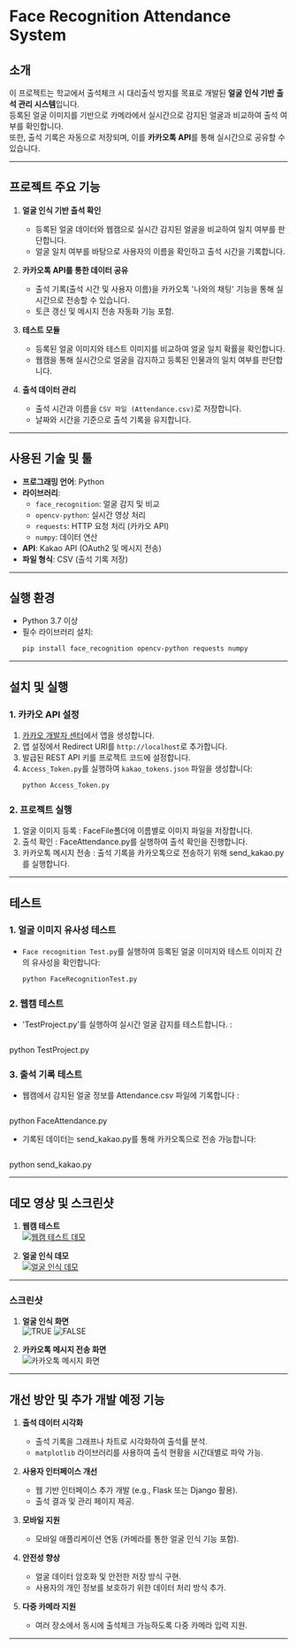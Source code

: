 # Face Recognition Attendance System

## 소개
이 프로젝트는 학교에서 출석체크 시 대리출석 방지를 목표로 개발된 **얼굴 인식 기반 출석 관리 시스템**입니다.  
등록된 얼굴 이미지를 기반으로 카메라에서 실시간으로 감지된 얼굴과 비교하여 출석 여부를 확인합니다.  
또한, 출석 기록은 자동으로 저장되며, 이를 **카카오톡 API**를 통해 실시간으로 공유할 수 있습니다.

---

## 프로젝트 주요 기능

1. **얼굴 인식 기반 출석 확인**
   - 등록된 얼굴 데이터와 웹캠으로 실시간 감지된 얼굴을 비교하여 일치 여부를 판단합니다.
   - 얼굴 일치 여부를 바탕으로 사용자의 이름을 확인하고 출석 시간을 기록합니다.

2. **카카오톡 API를 통한 데이터 공유**
   - 출석 기록(출석 시간 및 사용자 이름)을 카카오톡 '나와의 채팅' 기능을 통해 실시간으로 전송할 수 있습니다.
   - 토큰 갱신 및 메시지 전송 자동화 기능 포함.

3. **테스트 모듈**
   - 등록된 얼굴 이미지와 테스트 이미지를 비교하여 얼굴 일치 확률을 확인합니다.
   - 웹캠을 통해 실시간으로 얼굴을 감지하고 등록된 인물과의 일치 여부를 판단합니다.

4. **출석 데이터 관리**
   - 출석 시간과 이름을 `CSV 파일 (Attendance.csv)`로 저장합니다.
   - 날짜와 시간을 기준으로 출석 기록을 유지합니다.

---

## 사용된 기술 및 툴

- **프로그래밍 언어**: Python  
- **라이브러리**:  
  - `face_recognition`: 얼굴 감지 및 비교  
  - `opencv-python`: 실시간 영상 처리  
  - `requests`: HTTP 요청 처리 (카카오 API)  
  - `numpy`: 데이터 연산  
- **API**: Kakao API (OAuth2 및 메시지 전송)  
- **파일 형식**: CSV (출석 기록 저장)  

---

## 실행 환경

- Python 3.7 이상  
- 필수 라이브러리 설치:
  ```bash
  pip install face_recognition opencv-python requests numpy

---

## 설치 및 실행

### 1. 카카오 API 설정
1. [카카오 개발자 센터](https://developers.kakao.com)에서 앱을 생성합니다.
2. 앱 설정에서 Redirect URI를 `http://localhost`로 추가합니다.
3. 발급된 REST API 키를 프로젝트 코드에 설정합니다.
4. `Access_Token.py`를 실행하여 `kakao_tokens.json` 파일을 생성합니다:
   ```bash
   python Access_Token.py

### 2. 프로젝트 실행
1. 얼굴 이미지 등록 : FaceFile폴더에 이름별로 이미지 파일을 저장합니다.
2. 출석 확인 : FaceAttendance.py를 실행하여 출석 확인을 진행합니다.
3. 카카오톡 메시지 전송 : 출석 기록을 카카오톡으로 전송하기 위해 send_kakao.py를 실행합니다.

---


## 테스트

### 1. 얼굴 이미지 유사성 테스트
- `Face recognition Test.py`를 실행하여 등록된 얼굴 이미지와 테스트 이미지 간의 유사성을 확인합니다:
  ```bash
  python FaceRecognitionTest.py

### 2. 웹캠 테스트
- 'TestProject.py'를 실행하여 실시간 얼굴 감지를 테스트합니다. :
  ```bash
 python TestProject.py

 ### 3. 출석 기록 테스트
- 웹캠에서 감지된 얼굴 정보를 Attendance.csv 파일에 기록합니다 :
  ```bash
 python FaceAttendance.py

- 기록된 데이터는 send_kakao.py를 통해 카카오톡으로 전송 가능합니다:
  ```bash
 python send_kakao.py

---

## 데모 영상 및 스크린샷

1. **웹캠 테스트**  
   [![웹캠 테스트 데모](https://via.placeholder.com/600x400?text=Webcam+Test+Demo)](https://youtu.be/54gbMIA_T5M)

2. **얼굴 인식 데모**  
   [![얼굴 인식 데모](https://via.placeholder.com/600x400?text=Face+Recognition+Demo)](https://youtu.be/mGLfRhTNF9I)

---

### 스크린샷

1. **얼굴 인식 화면**  
   ![TRUE](https://github.com/Hyerim20/Face-Recognition-Attendence-Record/blob/main/test_image.png)
   ![FALSE](https://github.com/Hyerim20/Face-Recognition-Attendence-Record/blob/main/test_image_false.png)


2. **카카오톡 메시지 전송 화면**  
   ![카카오톡 메시지 화면](https://github.com/Hyerim20/Face-Recognition-Attendence-Record/blob/main/kakao_send_image.png)

---

## 개선 방안 및 추가 개발 예정 기능

1. **출석 데이터 시각화**
   - 출석 기록을 그래프나 차트로 시각화하여 출석률 분석.
   - `matplotlib` 라이브러리를 사용하여 출석 현황을 시간대별로 파악 가능.

2. **사용자 인터페이스 개선**
   - 웹 기반 인터페이스 추가 개발 (e.g., Flask 또는 Django 활용).
   - 출석 결과 및 관리 페이지 제공.

3. **모바일 지원**
   - 모바일 애플리케이션 연동 (카메라를 통한 얼굴 인식 기능 포함).

4. **안전성 향상**
   - 얼굴 데이터 암호화 및 안전한 저장 방식 구현.
   - 사용자의 개인 정보를 보호하기 위한 데이터 처리 방식 추가.

5. **다중 카메라 지원**
   - 여러 장소에서 동시에 출석체크 가능하도록 다중 카메라 입력 지원.

---
